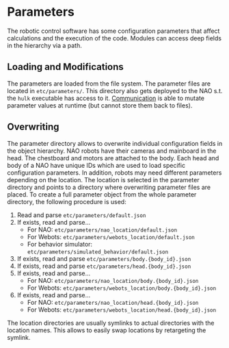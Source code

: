 # Parameters

The robotic control software has some configuration parameters that affect calculations and the execution of the code.
Modules can access deep fields in the hierarchy via a path.

## Loading and Modifications

The parameters are loaded from the file system.
The parameter files are located in `etc/parameters/`.
This directory also gets deployed to the NAO s.t. the `hulk` executable has access to it.
[Communication](./communication.md) is able to mutate parameter values at runtime (but cannot store them back to files).

## Overwriting

The parameter directory allows to overwrite individual configuration fields in the object hierarchy.
NAO robots have their cameras and mainboard in the head.
The chestboard and motors are attached to the body.
Each head and body of a NAO have unique IDs which are used to load specific configuration parameters.
In addition, robots may need different parameters depending on the location.
The location is selected in the parameter directory and points to a directory where overwriting parameter files are placed.
To create a full parameter object from the whole parameter directory, the following procedure is used:

1. Read and parse `etc/parameters/default.json`
2. If exists, read and parse...
    - For NAO: `etc/parameters/nao_location/default.json`
    - For Webots: `etc/parameters/webots_location/default.json`
    - For behavior simulator: `etc/parameters/simulated_behavior/default.json`
3. If exists, read and parse `etc/parameters/body.{body_id}.json`
4. If exists, read and parse `etc/parameters/head.{body_id}.json`
5. If exists, read and parse...
    - For NAO: `etc/parameters/nao_location/body.{body_id}.json`
    - For Webots: `etc/parameters/webots_location/body.{body_id}.json`
6. If exists, read and parse...
    - For NAO: `etc/parameters/nao_location/head.{body_id}.json`
    - For Webots: `etc/parameters/webots_location/head.{body_id}.json`

The location directories are usually symlinks to actual directories with the location names.
This allows to easily swap locations by retargeting the symlink.
